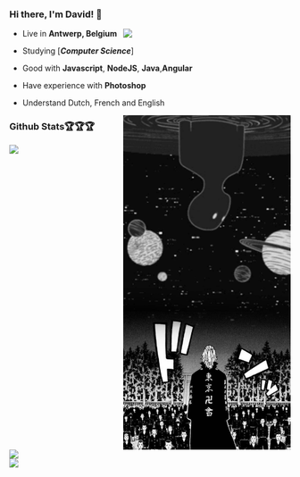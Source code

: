 ### Hi there, I'm David! 👋
<div>
 
<img src="https://i.pinimg.com/originals/77/65/07/776507155becf8114634271603b6cb0f.gif" align="right" width="300" />


- Live in **Antwerp, Belgium**

- Studying [***Computer Science***]

- Good with **Javascript**, **NodeJS**, **Java**,**Angular**

- Have experience with **Photoshop**


- Understand Dutch, French and English
  </p>

<img src="./tokyo2.jpg" width="300" align="right" />



  
### Github Stats🏆🏆🏆
 

<img align="left" width="400" src="https://github-readme-stats.vercel.app/api?username=daviddierckx&show_icons=true&theme=radical" />

<img align="left" width="400" src="https://github-readme-stats.vercel.app/api/top-langs/?username=daviddierckx&hide=html&theme=radical" />

<img align="" width="400" src="https://github-readme-streak-stats.herokuapp.com/?user=daviddierckx&theme=radical" />
</div>





 
